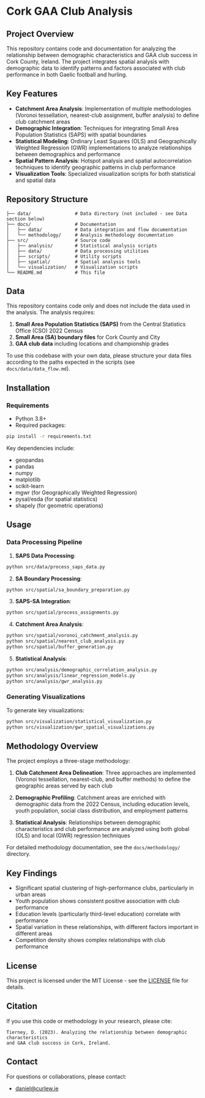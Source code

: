 # Cork GAA Club Analysis

## Project Overview

This repository contains code and documentation for analyzing the relationship between demographic characteristics and GAA club success in Cork County, Ireland. The project integrates spatial analysis with demographic data to identify patterns and factors associated with club performance in both Gaelic football and hurling.

## Key Features

- **Catchment Area Analysis**: Implementation of multiple methodologies (Voronoi tessellation, nearest-club assignment, buffer analysis) to define club catchment areas
- **Demographic Integration**: Techniques for integrating Small Area Population Statistics (SAPS) with spatial boundaries
- **Statistical Modeling**: Ordinary Least Squares (OLS) and Geographically Weighted Regression (GWR) implementations to analyze relationships between demographics and performance
- **Spatial Pattern Analysis**: Hotspot analysis and spatial autocorrelation techniques to identify geographic patterns in club performance
- **Visualization Tools**: Specialized visualization scripts for both statistical and spatial data

## Repository Structure

```
├── data/                # Data directory (not included - see Data section below)
├── docs/                # Documentation
│   ├── data/            # Data integration and flow documentation
│   └── methodology/     # Analysis methodology documentation
├── src/                 # Source code
│   ├── analysis/        # Statistical analysis scripts
│   ├── data/            # Data processing utilities
│   ├── scripts/         # Utility scripts
│   ├── spatial/         # Spatial analysis tools
│   └── visualization/   # Visualization scripts
└── README.md            # This file
```

## Data

This repository contains code only and does not include the data used in the analysis. The analysis requires:

1. **Small Area Population Statistics (SAPS)** from the Central Statistics Office (CSO) 2022 Census
2. **Small Area (SA) boundary files** for Cork County and City
3. **GAA club data** including locations and championship grades

To use this codebase with your own data, please structure your data files according to the paths expected in the scripts (see `docs/data/data_flow.md`).

## Installation

### Requirements

- Python 3.8+
- Required packages:

```bash
pip install -r requirements.txt
```

Key dependencies include:
- geopandas
- pandas
- numpy
- matplotlib
- scikit-learn
- mgwr (for Geographically Weighted Regression)
- pysal/esda (for spatial statistics)
- shapely (for geometric operations)

## Usage

### Data Processing Pipeline

1. **SAPS Data Processing**:
```bash
python src/data/process_saps_data.py
```

2. **SA Boundary Processing**:
```bash
python src/spatial/sa_boundary_preparation.py
```

3. **SAPS-SA Integration**:
```bash
python src/spatial/process_assignments.py
```

4. **Catchment Area Analysis**:
```bash
python src/spatial/voronoi_catchment_analysis.py
python src/spatial/nearest_club_analysis.py
python src/spatial/buffer_generation.py
```

5. **Statistical Analysis**:
```bash
python src/analysis/demographic_correlation_analysis.py
python src/analysis/linear_regression_models.py
python src/analysis/gwr_analysis.py
```

### Generating Visualizations

To generate key visualizations:
```bash
python src/visualization/statistical_visualization.py
python src/visualization/gwr_spatial_visualizations.py
```

## Methodology Overview

The project employs a three-stage methodology:

1. **Club Catchment Area Delineation**: Three approaches are implemented (Voronoi tessellation, nearest-club, and buffer methods) to define the geographic areas served by each club

2. **Demographic Profiling**: Catchment areas are enriched with demographic data from the 2022 Census, including education levels, youth population, social class distribution, and employment patterns

3. **Statistical Analysis**: Relationships between demographic characteristics and club performance are analyzed using both global (OLS) and local (GWR) regression techniques

For detailed methodology documentation, see the `docs/methodology/` directory.

## Key Findings

- Significant spatial clustering of high-performance clubs, particularly in urban areas
- Youth population shows consistent positive association with club performance
- Education levels (particularly third-level education) correlate with performance
- Spatial variation in these relationships, with different factors important in different areas
- Competition density shows complex relationships with club performance

## License

This project is licensed under the MIT License - see the [LICENSE](LICENSE) file for details.

## Citation

If you use this code or methodology in your research, please cite:

```
Tierney, D. (2023). Analyzing the relationship between demographic characteristics 
and GAA club success in Cork, Ireland.
```

## Contact

For questions or collaborations, please contact:
- daniel@curlew.ie